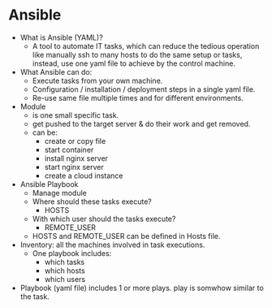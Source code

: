 # Ansible
- What is Ansible (YAML)?
  - A tool to automate IT tasks, which can reduce the tedious operation like manually ssh to many hosts to do the same setup or tasks, instead, use one yaml file to achieve by the control machine.
- What Ansible can do:
  - Execute tasks from your own machine.
  - Configuration / installation / deployment steps in a single yaml file.
  - Re-use same file multiple times and for different environments.
- Module
  - is one small specific task.
  - get pushed to the target server & do their work and get removed.
  - can be:
    - create or copy file
    - start container
    - install nginx server
    - start nginx server
    - create a cloud instance
- Ansible Playbook
  - Manage module
  - Where should these tasks execute?
    - HOSTS
  - With which user should the tasks execute?
    - REMOTE_USER
  - HOSTS and REMOTE_USER can be defined in Hosts file.
- Inventory: all the machines involved in task executions.
  - One playbook includes:
    - which tasks
    - which hosts
    - which users
- Playbook (yaml file) includes 1 or more plays. play is somwhow similar to the task.